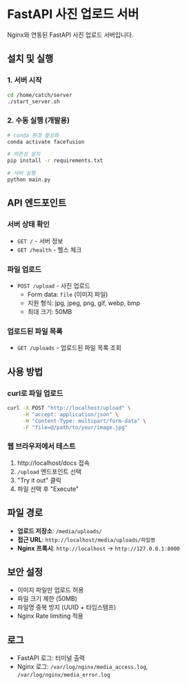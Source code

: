 # FastAPI 사진 업로드 서버

Nginx와 연동된 FastAPI 사진 업로드 서버입니다.

## 설치 및 실행

### 1. 서버 시작
```bash
cd /home/catch/server
./start_server.sh
```

### 2. 수동 실행 (개발용)
```bash
# conda 환경 활성화
conda activate facefusion

# 의존성 설치
pip install -r requirements.txt

# 서버 실행
python main.py
```

## API 엔드포인트

### 서버 상태 확인
- `GET /` - 서버 정보
- `GET /health` - 헬스 체크

### 파일 업로드
- `POST /upload` - 사진 업로드
  - Form data: `file` (이미지 파일)
  - 지원 형식: jpg, jpeg, png, gif, webp, bmp
  - 최대 크기: 50MB

### 업로드된 파일 목록
- `GET /uploads` - 업로드된 파일 목록 조회

## 사용 방법

### curl로 파일 업로드
```bash
curl -X POST "http://localhost/upload" \
     -H "accept: application/json" \
     -H "Content-Type: multipart/form-data" \
     -F "file=@/path/to/your/image.jpg"
```

### 웹 브라우저에서 테스트
1. http://localhost/docs 접속
2. `/upload` 엔드포인트 선택
3. "Try it out" 클릭
4. 파일 선택 후 "Execute"

## 파일 경로

- **업로드 저장소**: `/media/uploads/`
- **접근 URL**: `http://localhost/media/uploads/파일명`
- **Nginx 프록시**: `http://localhost` → `http://127.0.0.1:8000`

## 보안 설정

- 이미지 파일만 업로드 허용
- 파일 크기 제한 (50MB)
- 파일명 중복 방지 (UUID + 타임스탬프)
- Nginx Rate limiting 적용

## 로그

- FastAPI 로그: 터미널 출력
- Nginx 로그: `/var/log/nginx/media_access.log`, `/var/log/nginx/media_error.log`